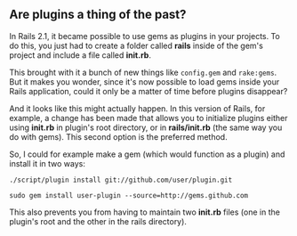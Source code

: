 ## Are plugins a thing of the past?

In Rails 2.1, it became possible to use gems as plugins in your projects. To do this, you just had to create a folder called **rails** inside of the gem's project and include a file called **init.rb**.

This brought with it a bunch of new things like `config.gem` and `rake:gems`. But it makes you wonder, since it's now possible to load gems inside your Rails application, could it only be a matter of time before plugins disappear?

And it looks like this might actually happen. In this version of Rails, for example, a change has been made that allows you to initialize plugins either using **init.rb** in plugin's root directory, or in **rails/init.rb** (the same way you do with gems). This second option is the preferred method.

So, I could for example make a gem (which would function as a plugin) and install it in two ways:

`./script/plugin install git://github.com/user/plugin.git`

`sudo gem install user-plugin --source=http://gems.github.com`

This also prevents you from having to maintain two **init.rb** files (one in the plugin's root and the other in the rails directory).